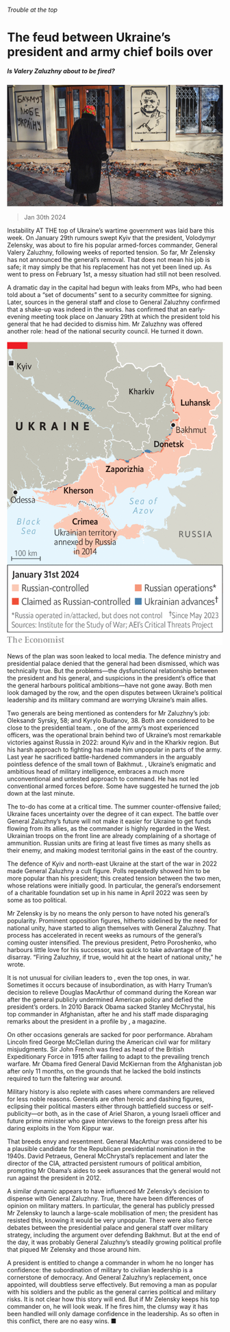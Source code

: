 ###### Trouble at the top

# The feud between Ukraine’s president and army chief boils over 

##### Is Valery Zaluzhny about to be fired? 

![image](images/20240203_EUP001.jpg) 

> Jan 30th 2024 

Instability AT THE top of Ukraine’s wartime government was laid bare this week. On January 29th rumours swept Kyiv that the president, Volodymyr Zelensky, was about to fire his popular armed-forces commander, General Valery Zaluzhny, following weeks of reported tension. So far, Mr Zelensky has not announced the general’s removal. That does not mean his job is safe; it may simply be that his replacement has not yet been lined up. As went to press on February 1st, a messy situation had still not been resolved. 


A dramatic day in the capital had begun with leaks from MPs, who had been told about a “set of documents” sent to a security committee for signing. Later, sources in the general staff and close to General Zaluzhny confirmed that a shake-up was indeed in the works.  has confirmed that an early-evening meeting took place on January 29th at which the president told his general that he had decided to dismiss him. Mr Zaluzhny was offered another role: head of the national security council. He turned it down. 

![image](images/20240203_EUM961.png) 


News of the plan was soon leaked to local media. The defence ministry and presidential palace denied that the general had been dismissed, which was technically true. But the problems—the dysfunctional relationship between the president and his general, and suspicions in the president’s office that the general harbours political ambitions—have not gone away. Both men look damaged by the row, and the open disputes between Ukraine’s political leadership and its military command are worrying Ukraine’s main allies.

Two generals are being mentioned as contenders for Mr Zaluzhny’s job: Oleksandr Syrsky, 58; and Kyrylo Budanov, 38. Both are considered to be close to the presidential team. , one of the army’s most experienced officers, was the operational brain behind two of Ukraine’s most remarkable victories against Russia in 2022: around Kyiv and in the Kharkiv region. But his harsh approach to fighting has made him unpopular in parts of the army. Last year he sacrificed battle-hardened commanders in the arguably pointless defence of the small town of Bakhmut. , Ukraine’s enigmatic and ambitious head of military intelligence, embraces a much more unconventional and untested approach to command. He has not led conventional armed forces before. Some have suggested he turned the job down at the last minute. 

The to-do has come at a critical time. The summer counter-offensive failed; Ukraine faces uncertainty over the degree of  it can expect. The battle over General Zaluzhny’s future will not make it easier for Ukraine to get funds flowing from its allies, as the commander is highly regarded in the West. Ukrainian troops on the front line are already complaining of a shortage of ammunition. Russian units are firing at least five times as many shells as their enemy, and making modest territorial gains in the east of the country. 

The defence of Kyiv and north-east Ukraine at the start of the war in 2022 made General Zaluzhny a cult figure. Polls repeatedly showed him to be more popular than his president; this created tension between the two men, whose relations were initially good. In particular, the general’s endorsement of a charitable foundation set up in his name in April 2022 was seen by some as too political. 

Mr Zelensky is by no means the only person to have noted his general’s popularity. Prominent opposition figures, hitherto sidelined by the need for national unity, have started to align themselves with General Zaluzhny. That process has accelerated in recent weeks as rumours of the general’s coming ouster intensified. The previous president, Petro Poroshenko, who harbours little love for his successor, was quick to take advantage of the disarray. “Firing Zaluzhny, if true, would hit at the heart of national unity,” he wrote. 

It is not unusual for civilian leaders to , even the top ones, in war. Sometimes it occurs because of insubordination, as with Harry Truman’s decision to relieve Douglas MacArthur of command during the Korean war after the general publicly undermined American policy and defied the president’s orders. In 2010 Barack Obama sacked Stanley McChrystal, his top commander in Afghanistan, after he and his staff made disparaging remarks about the president in a profile by , a magazine.

On other occasions generals are sacked for poor performance. Abraham Lincoln fired George McClellan during the American civil war for military misjudgments. Sir John French was fired as head of the British Expeditionary Force in 1915 after failing to adapt to the prevailing trench warfare. Mr Obama fired General David McKiernan from the Afghanistan job after only 11 months, on the grounds that he lacked the bold instincts required to turn the faltering war around. 

Military history is also replete with cases where commanders are relieved for less noble reasons. Generals are often heroic and dashing figures, eclipsing their political masters either through battlefield success or self-publicity—or both, as in the case of Ariel Sharon, a young Israeli officer and future prime minister who gave interviews to the foreign press after his daring exploits in the Yom Kippur war. 

That breeds envy and resentment. General MacArthur was considered to be a plausible candidate for the Republican presidential nomination in the 1940s. David Petraeus, General McChrystal’s replacement and later the director of the CIA, attracted persistent rumours of political ambition, prompting Mr Obama’s aides to seek assurances that the general would not run against the president in 2012. 

A similar dynamic appears to have influenced Mr Zelensky’s decision to dispense with General Zaluzhny. True, there have been differences of opinion on military matters. In particular, the general has publicly pressed Mr Zelensky to launch a large-scale mobilisation of men; the president has resisted this, knowing it would be very unpopular. There were also fierce debates between the presidential palace and general staff over military strategy, including the argument over defending Bakhmut. But at the end of the day, it was probably General Zaluzhny’s steadily growing political profile that piqued Mr Zelensky and those around him. 

A president is entitled to change a commander in whom he no longer has confidence: the subordination of military to civilian leadership is a cornerstone of democracy. And General Zaluzhny’s replacement, once appointed, will doubtless serve effectively. But removing a man as popular with his soldiers and the public as the general carries political and military risks. It is not clear how this story will end. But if Mr Zelensky keeps his top commander on, he will look weak. If he fires him, the clumsy way it has been handled will only damage confidence in the leadership. As so often in this conflict, there are no easy wins. ■

